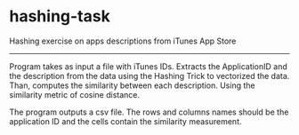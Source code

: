# hashing-task
Hashing exercise on apps descriptions from iTunes App Store
____
Program takes as input a file with iTunes IDs.
Extracts the ApplicationID and the description from the data using the Hashing Trick to vectorized the data. Than, computes the similarity between each description. Using the similarity metric of cosine distance. 

The program outputs a csv file. The rows and columns names should be the application ID and the cells contain the similarity measurement.
